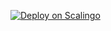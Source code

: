 [![Deploy on Scalingo](https://cdn.scalingo.com/deploy/button.svg)](https://dashboard.scalingo.com/create/app?source=https://github.com/seav1/sc#main)
